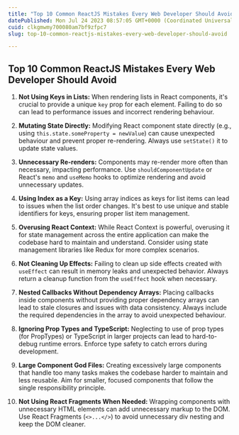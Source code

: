 ```yaml
---
title: "Top 10 Common ReactJS Mistakes Every Web Developer Should Avoid"
datePublished: Mon Jul 24 2023 08:57:05 GMT+0000 (Coordinated Universal Time)
cuid: clkgmwmy700080am7bf9zfpc7
slug: top-10-common-reactjs-mistakes-every-web-developer-should-avoid

---
```


## Top 10 Common ReactJS Mistakes Every Web Developer Should Avoid

1. **Not Using Keys in Lists:** When rendering lists in React components, it's crucial to provide a unique `key` prop for each element. Failing to do so can lead to performance issues and incorrect rendering behaviour.
    
2. **Mutating State Directly:** Modifying React component state directly (e.g., using `this.state.someProperty = newValue`) can cause unexpected behaviour and prevent proper re-rendering. Always use `setState()` it to update state values.
    
3. **Unnecessary Re-renders:** Components may re-render more often than necessary, impacting performance. Use `shouldComponentUpdate` or React's `memo` and `useMemo` hooks to optimize rendering and avoid unnecessary updates.
    
4. **Using Index as a Key:** Using array indices as keys for list items can lead to issues when the list order changes. It's best to use unique and stable identifiers for keys, ensuring proper list item management.
    
5. **Overusing React Context:** While React Context is powerful, overusing it for state management across the entire application can make the codebase hard to maintain and understand. Consider using state management libraries like Redux for more complex scenarios.
    
6. **Not Cleaning Up Effects:** Failing to clean up side effects created with `useEffect` can result in memory leaks and unexpected behavior. Always return a cleanup function from the `useEffect` hook when necessary.
    
7. **Nested Callbacks Without Dependency Arrays:** Placing callbacks inside components without providing proper dependency arrays can lead to stale closures and issues with data consistency. Always include the required dependencies in the array to avoid unexpected behaviour.
    
8. **Ignoring Prop Types and TypeScript:** Neglecting to use of prop types (for PropTypes) or TypeScript in larger projects can lead to hard-to-debug runtime errors. Enforce type safety to catch errors during development.
    
9. **Large Component God Files:** Creating excessively large components that handle too many tasks makes the codebase harder to maintain and less reusable. Aim for smaller, focused components that follow the single responsibility principle.
    
10. **Not Using React Fragments When Needed:** Wrapping components with unnecessary HTML elements can add unnecessary markup to the DOM. Use React Fragments (`<>...</>`) to avoid unnecessary div nesting and keep the DOM cleaner.